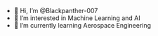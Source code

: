 - 👋 Hi, I’m @Blackpanther-007
- 👀 I’m interested in Machine Learning and AI
- 🌱 I’m currently learning Aerospace Engineering


<!---
Blackpanther-007/Blackpanther-007 is a ✨ special ✨ repository because its `README.md` (this file) appears on your GitHub profile.
You can click the Preview link to take a look at your changes.
--->
